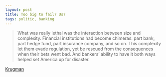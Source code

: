 ```yaml
---
layout: post
title: Too big to fail? Us?
tags: politic, banking
---
```

> What was really lethal was the interaction between size and complexity. Financial institutions had become chimeras: part bank, part hedge fund, part insurance company, and so on. This complexity let them evade regulation, yet be rescued from the consequences when their bets went bad. And bankers’ ability to have it both ways helped set America up for disaster.

[Krugman]

[Krugman]: http://nyti.ms/1ASjuqB


